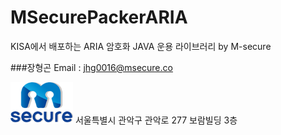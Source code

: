 # MSecurePackerARIA
KISA에서 배포하는 ARIA 암호화 JAVA 운용 라이브러리 by M-secure



###장형곤
Email : jhg0016@msecure.co

![MSecure](/MSecure.png) 서울특별시 관악구 관악로 277 보람빌딩 3층